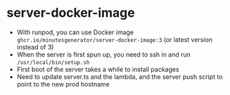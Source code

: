 # server-docker-image

- With runpod, you can use Docker image `ghcr.io/minutesgenerator/server-docker-image:3` (or latest version instead of 3)
- When the server is first spun up, you need to ssh in and run `/usr/local/bin/setup.sh`
- First boot of the server takes a while to install packages
- Need to update server.ts and the lambda, and the server push script to point to the new prod hostname
